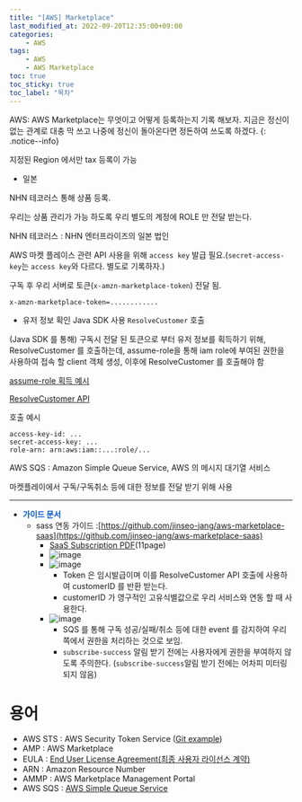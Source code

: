 ```yaml
---
title: "[AWS] Marketplace"
last_modified_at: 2022-09-20T12:35:00+09:00
categories:
    - AWS
tags:
    - AWS
    - AWS Marketplace
toc: true
toc_sticky: true
toc_label: "목차"
---
```


AWS: AWS Marketplace는 무엇이고 어떻게 등록하는지 기록 해보자. 지금은 정신이 없는 관계로 대충 막 쓰고 나중에 정신이 돌아온다면 정돈하여 쓰도록 하겠다.
{: .notice--info}

지정된 Region 에서만 tax 등록이 가능
- 일본

NHN 테코러스 통해 상품 등록.

우리는 상품 관리가 가능 하도록 우리 별도의 계정에 ROLE 만 전달 받는다.

NHN 테코러스
: NHN 엔터프라이즈의 일본 법인


AWS 마켓 플레이스 관련 API 사용을 위해 `access key` 발급 필요.(`secret-access-key`는 `access key`와 다르다. 별도로 기록하자.)

구독 후 우리 서버로 토큰(`x-amzn-marketplace-token`) 전달 됨.

```
x-amzn-marketplace-token=............
```

- 유저 정보 확인
Java SDK 사용 `ResolveCustomer` 호출


(Java SDK 를 통해) 구독시 전달 된 토큰으로 부터 유저 정보를 획득하기 위해, ResolveCustomer 를 호출하는데, assume-role을 통해 iam role에 부여된 권한을 사용하여 접속 할 client 객체 생성, 이후에 ResolveCustomer 를 호출해야 함

[assume-role 획득 예시](https://docs.aws.amazon.com/ko_kr/AmazonS3/latest/userguide/AuthUsingTempSessionToken.html)

[ResolveCustomer API](https://docs.aws.amazon.com/ko_kr/marketplace/latest/userguide/saas-code-examples.html)

호출 예시

```
access-key-id: ...
secret-access-key: ...
role-arn: arn:aws:iam::...:role/...
```

AWS SQS
: Amazon Simple Queue Service, AWS 의 메시지 대기열 서비스

마켓플레이에서 구독/구독취소 등에 대한 정보를 전달 받기 위해 사용

---

* **<span style="color:#0052cc">가이드 문서</span>**
    * sass 연동 가이드 :[https://github.com/jinseo-jang/aws-marketplace-saas](https://github.com/jinseo-jang/aws-marketplace-saas)
        * [SaaS Subscription PDF](https://awsmp-loadforms.s3.amazonaws.com/AWS+Marketplace+-+SaaS+Integration+Guide.pdf)(11page)
        * ![image](https://user-images.githubusercontent.com/53864640/192408059-0fda69c2-19a4-4055-83cf-98d2a4e16d2d.png)
        * ![image](https://user-images.githubusercontent.com/53864640/192408081-464869ab-0320-4994-86d0-fe126a3939ef.png)
            * Token 은 임시발급이며 이를 ResolveCustomer API 호출에 사용하여 customerID 를 반환 받는다.
            * customerID 가 영구적인 고유식별값으로 우리 서비스와 연동 할 때 사용한다.
        * ![image](https://user-images.githubusercontent.com/53864640/192408116-8cc06ef0-17ab-40e6-a951-16d59c667c22.png)
            * SQS 를 통해 구독 성공/실패/취소 등에 대한 event 를 감지하여 우리쪽에서 권한을 처리하는 것으로 보임.
            * `subscribe-success` 알림 받기 전에는 사용자에게 권한을 부여하지 않도록 주의한다. (`subscribe-success`알림 받기 전에는 어차피 미터링 되지 않음)

# 용어

* AWS STS : AWS Security Token Service ([Git example](https://github.com/awsdocs/aws-doc-sdk-examples/tree/main/gov2/sts))
* AMP : AWS Marketplace
* EULA : [End User License Agreement(최종 사용자 라이선스 계약)](https://d1.awsstatic.com/legal/AWS_ELEMENTAL_EULA/AWS%20ELEMENTAL%20END%20USER%20LICENSE%20AGREEMENT%20KOREAN%202020-10-23.pdf)
* ARN : Amazon Resource Number
* AMMP : AWS Marketplace Management Portal
* AWS SQS : [AWS Simple Queue Service](https://docs.aws.amazon.com/AWSSimpleQueueService/latest/SQSDeveloperGuide/welcome.html)
